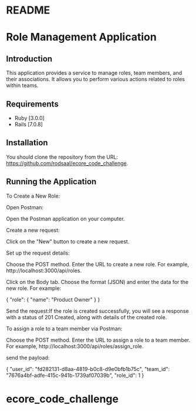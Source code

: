 # README

# Role Management Application

## Introduction
This application provides a service to manage roles, team members, and their associations. It allows you to perform various actions related to roles within teams.

## Requirements
- Ruby [3.0.0]
- Rails [7.0.8]

## Installation
You should clone the repository from the URL: https://github.com/rodsaal/ecore_code_challenge.

## Running the Application
To Create a New Role:

Open Postman:

Open the Postman application on your computer.

Create a new request:

Click on the "New" button to create a new request.

Set up the request details:

Choose the POST method.
Enter the URL to create a new role. For example, http://localhost:3000/api/roles.

Click on the Body tab.
Choose the format (JSON) and enter the data for the new role. For example:

{
  "role": {
    "name": "Product Owner"
  }
}

Send the request:If the role is created successfully, you will see a response with a status of 201 Created, along with details of the created role.

To assign a role to a team member via Postman:

Choose the POST method.
Enter the URL to assign a role to a team member. For example, http://localhost:3000/api/roles/assign_role.

 send the payload:

{
  "user_id": "fd282131-d8aa-4819-b0c8-d9e0bfb1b75c",
  "team_id": "7676a4bf-adfe-415c-941b-1739af07039b",
  "role_id": 1
}

# ecore_code_challenge
